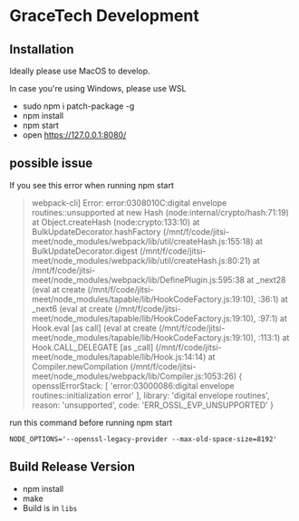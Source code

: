 # GraceTech Development

## Installation
Ideally please use MacOS to develop.

In case you're using Windows, please use WSL
-   sudo npm i patch-package -g
-   npm install
-   npm start
-   open https://127.0.0.1:8080/

## possible issue
If you see this error when running npm start
>webpack-cli] Error: error:0308010C:digital envelope routines::unsupported
>    at new Hash (node:internal/crypto/hash:71:19)
>    at Object.createHash (node:crypto:133:10)
>    at BulkUpdateDecorator.hashFactory (/mnt/f/code/jitsi-meet/node_modules/webpack/lib/util/createHash.js:155:18)
>    at BulkUpdateDecorator.digest (/mnt/f/code/jitsi-meet/node_modules/webpack/lib/util/createHash.js:80:21)
>    at /mnt/f/code/jitsi-meet/node_modules/webpack/lib/DefinePlugin.js:595:38
>    at _next28 (eval at create (/mnt/f/code/jitsi-meet/node_modules/tapable/lib/HookCodeFactory.js:19:10), <anonymous>:36:1)
>    at _next6 (eval at create (/mnt/f/code/jitsi-meet/node_modules/tapable/lib/HookCodeFactory.js:19:10), <anonymous>:97:1)
>    at Hook.eval [as call] (eval at create (/mnt/f/code/jitsi-meet/node_modules/tapable/lib/HookCodeFactory.js:19:10), <anonymous>:113:1)
>    at Hook.CALL_DELEGATE [as _call] (/mnt/f/code/jitsi-meet/node_modules/tapable/lib/Hook.js:14:14)
>    at Compiler.newCompilation (/mnt/f/code/jitsi-meet/node_modules/webpack/lib/Compiler.js:1053:26) {
>  opensslErrorStack: [ 'error:03000086:digital envelope routines::initialization error' ],
>  library: 'digital envelope routines',
>  reason: 'unsupported',
>  code: 'ERR_OSSL_EVP_UNSUPPORTED'
>}

run this command before running npm start
```
NODE_OPTIONS='--openssl-legacy-provider --max-old-space-size=8192'
```

## Build Release Version
- npm install
- make
- Build is in `libs`
